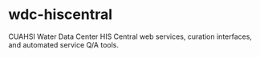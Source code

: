 wdc-hiscentral
==============

CUAHSI Water Data Center HIS Central web services, curation interfaces, and automated service Q/A tools.
